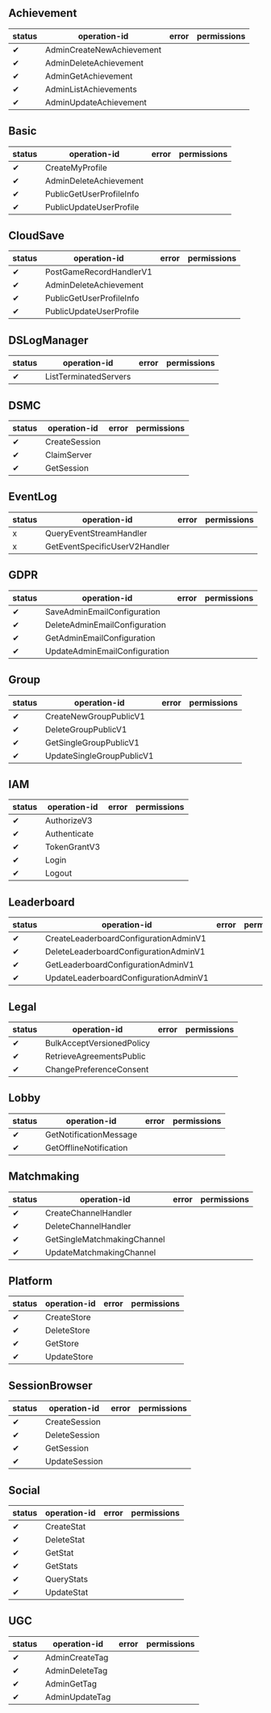 ## Achievement
| status | operation-id | error | permissions |
|-|-|-|-|
|✔|AdminCreateNewAchievement|||
|✔|AdminDeleteAchievement|||
|✔|AdminGetAchievement|||
|✔|AdminListAchievements|||
|✔|AdminUpdateAchievement|||

## Basic
| status | operation-id | error | permissions |
|-|-|-|-|
|✔|CreateMyProfile|||
|✔|AdminDeleteAchievement|||
|✔|PublicGetUserProfileInfo|||
|✔|PublicUpdateUserProfile|||

## CloudSave
| status | operation-id | error | permissions |
|-|-|-|-|
|✔|PostGameRecordHandlerV1|||
|✔|AdminDeleteAchievement|||
|✔|PublicGetUserProfileInfo|||
|✔|PublicUpdateUserProfile|||

## DSLogManager
| status | operation-id | error | permissions |
|-|-|-|-|
|✔|ListTerminatedServers|||

## DSMC
| status | operation-id | error | permissions |
|-|-|-|-|
|✔|CreateSession|||
|✔|ClaimServer|||
|✔|GetSession|||

## EventLog
| status | operation-id | error | permissions |
|-|-|-|-|
|x|QueryEventStreamHandler||| ---> todo: is not supported by the TextConsumer, can be resolved by supporting TextUnmarshaler interface
|x|GetEventSpecificUserV2Handler||| ---> todo: is not supported by the TextConsumer, can be resolved by supporting TextUnmarshaler interface

## GDPR
| status | operation-id | error | permissions |
|-|-|-|-|
|✔|SaveAdminEmailConfiguration|||
|✔|DeleteAdminEmailConfiguration|||
|✔|GetAdminEmailConfiguration|||
|✔|UpdateAdminEmailConfiguration|||

## Group
| status | operation-id | error | permissions |
|-|-|-|-|
|✔|CreateNewGroupPublicV1|||
|✔|DeleteGroupPublicV1|||
|✔|GetSingleGroupPublicV1|||
|✔|UpdateSingleGroupPublicV1|||

## IAM
| status | operation-id | error | permissions |
|-|-|-|-|
|✔|AuthorizeV3|||
|✔|Authenticate|||
|✔|TokenGrantV3|||
|✔|Login|||
|✔|Logout|||

## Leaderboard
| status | operation-id | error | permissions |
|-|-|-|-|
|✔|CreateLeaderboardConfigurationAdminV1|||
|✔|DeleteLeaderboardConfigurationAdminV1|||
|✔|GetLeaderboardConfigurationAdminV1|||
|✔|UpdateLeaderboardConfigurationAdminV1|||

## Legal
| status | operation-id | error | permissions |
|-|-|-|-|
|✔|BulkAcceptVersionedPolicy|||
|✔|RetrieveAgreementsPublic|||
|✔|ChangePreferenceConsent|||

## Lobby
| status | operation-id | error | permissions |
|-|-|-|-|
|✔|GetNotificationMessage|||
|✔|GetOfflineNotification|||

## Matchmaking
| status | operation-id | error | permissions |
|-|-|-|-|
|✔|CreateChannelHandler|||
|✔|DeleteChannelHandler|||
|✔|GetSingleMatchmakingChannel|||
|✔|UpdateMatchmakingChannel|||

## Platform
| status | operation-id | error | permissions |
|-|-|-|-|
|✔|CreateStore|||
|✔|DeleteStore|||
|✔|GetStore|||
|✔|UpdateStore|||

## SessionBrowser
| status | operation-id | error | permissions |
|-|-|-|-|
|✔|CreateSession|||
|✔|DeleteSession|||
|✔|GetSession|||
|✔|UpdateSession|||

## Social
| status | operation-id | error | permissions |
|-|-|-|-|
|✔|CreateStat|||
|✔|DeleteStat|||
|✔|GetStat|||
|✔|GetStats|||
|✔|QueryStats|||
|✔|UpdateStat|||

## UGC
| status | operation-id | error | permissions |
|-|-|-|-|
|✔|AdminCreateTag|||
|✔|AdminDeleteTag|||
|✔|AdminGetTag|||
|✔|AdminUpdateTag|||
